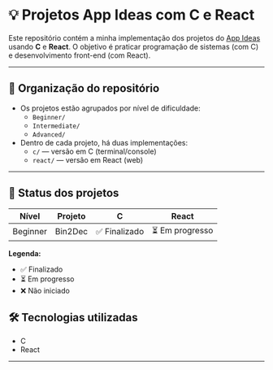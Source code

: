 # 💡 Projetos App Ideas com C e React

Este repositório contém a minha implementação dos projetos do [App Ideas](https://github.com/app-ideas/app-ideas) usando **C** e **React**. O objetivo é praticar programação de sistemas (com C) e desenvolvimento front-end (com React).

---

## 📁 Organização do repositório

- Os projetos estão agrupados por nível de dificuldade:
  - `Beginner/`
  - `Intermediate/`
  - `Advanced/`
- Dentro de cada projeto, há duas implementações:
  - `c/` — versão em C (terminal/console)
  - `react/` — versão em React (web)

---

## 🚧 Status dos projetos

| Nível        | Projeto    | C            | React           |
|--------------|------------|--------------|-----------------|
| Beginner     | Bin2Dec    | ✅ Finalizado | ⏳ Em progresso |

**Legenda:**
- ✅ Finalizado
- ⏳ Em progresso
- ❌ Não iniciado

## 🛠️ Tecnologias utilizadas

- C 
- React 
---

